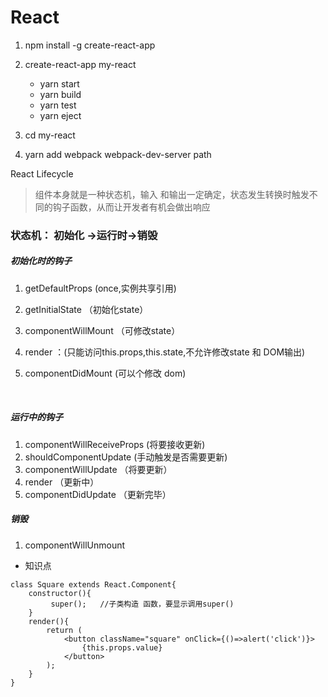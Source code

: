 # React 

1. npm install -g create-react-app


2. create-react-app  my-react
   - yarn start
   - yarn build
   - yarn test
   - yarn eject
3.  cd  my-react
4. yarn add webpack webpack-dev-server path






React Lifecycle

> 组件本身就是一种状态机，输入 和输出一定确定，状态发生转换时触发不同的钩子函数，从而让开发者有机会做出响应



###  状态机： 初始化 ->运行时->销毁

##### 初始化时的钩子

1. getDefaultProps   (once,实例共享引用)

2. getInitialState   （初始化state）

3. componentWillMount  （可修改state）

4. render  ：(只能访问this.props,this.state,不允许修改state 和 DOM输出)

5. componentDidMount  (可以个修改 dom)

   ​

##### 运行中的钩子

1.  componentWillReceiveProps (将要接收更新)
2. shouldComponentUpdate  (手动触发是否需要更新)
3. componentWillUpdate  （将要更新）
4. render   （更新中）
5. componentDidUpdate （更新完毕）

##### 销毁

1. componentWillUnmount











- 知识点

```
class Square extends React.Component{
    constructor(){  
   		 super();   //子类构造 函数，要显示调用super()
	}
	render(){
        return (
        	<button className="square" onClick={()=>alert('click')}>
        		{this.props.value}
        	</button>
        );
	}
}

```














